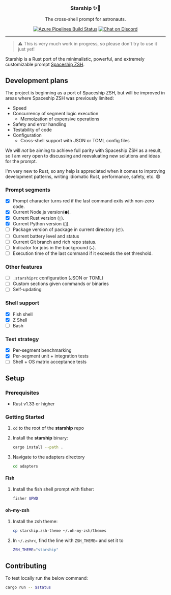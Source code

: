 <h3 align="center">Starship ✨🚀</h3>
<p align="center">The cross-shell prompt for astronauts.</p>
<p align="center">
    <a href="https://dev.azure.com/starship-control/starship/_build"><img src="https://badgen.net/azure-pipelines/starship-control/starship/Starship%20Test%20Suite" alt="Azure Pipelines Build Status"></a>
    <a href="https://discord.gg/8Jzqu3T"><img src="https://badgen.net/badge/chat/on%20discord/7289da" alt="Chat on Discord"></a>
</p>

---

> ⚠️ This is very much work in progress, so please don't try to use it just yet!

Starship is a Rust port of the minimalistic, powerful, and extremely customizable prompt [Spaceship ZSH](https://github.com/denysdovhan/spaceship-prompt).


## Development plans

The project is beginning as a port of Spaceship ZSH, but will be improved in areas where Spaceship ZSH was previously limited:

- Speed
- Concurrency of segment logic execution
    - Memoization of expensive operations
- Safety and error handling
- Testability of code
- Configuration
    - Cross-shell support with JSON or TOML config files

We will _not_ be aiming to achieve full parity with Spaceship ZSH as a result, so I am very open to discussing and reevaluating new solutions and ideas for the prompt.

I'm very new to Rust, so any help is appreciated when it comes to improving development patterns, writing idiomatic Rust, performance, safety, etc. 😄

### Prompt segments

- [x] Prompt character turns red if the last command exits with non-zero code.
- [x] Current Node.js version(`⬢`).
- [x] Current Rust version (`🦀`).
- [x] Current Python version (`🐍`).
- [ ] Package version of package in current directory (`📦`).
- [ ] Current battery level and status
- [ ] Current Git branch and rich repo status.
- [ ] Indicator for jobs in the background (`✦`).
- [ ] Execution time of the last command if it exceeds the set threshold.

### Other features

- [ ] `.starshiprc` configuration (JSON or TOML)
- [ ] Custom sections given commands or binaries
- [ ] Self-updating

### Shell support

- [x] Fish shell
- [x] Z Shell
- [ ] Bash

### Test strategy

- [x] Per-segment benchmarking
- [x] Per-segment unit + integration tests
- [ ] Shell + OS matrix acceptance tests

## Setup

### Prerequisites

- Rust v1.33 or higher

### Getting Started

1. `cd` to the root of the **starship** repo
1. Install the **starship** binary:

    ```bash
    cargo install --path .
    ```

1. Navigate to the adapters directory

    ```bash
    cd adapters
    ```

#### Fish

1. Install the fish shell prompt with fisher:

    ```bash
    fisher $PWD
    ```

#### oh-my-zsh

1. Install the zsh theme:

    ```bash
    cp starship.zsh-theme ~/.oh-my-zsh/themes
    ```

1. In `~/.zshrc`, find the line with `ZSH_THEME=` and set it to

    ```bash
    ZSH_THEME="starship"
    ```
## Contributing

To test locally run the below command:

```bash
cargo run -- $status
```
